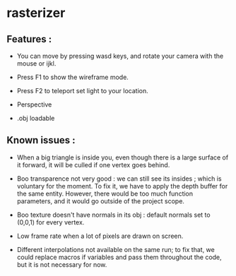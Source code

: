 # rasterizer

## Features :

- You can move by pressing wasd keys, and rotate your camera with the mouse or ijkl.
- Press F1 to show the wireframe mode.
- Press F2 to teleport set light to your location.

- Perspective
- .obj loadable

## Known issues : 
 - When a big triangle is inside you, even though there is a large surface of it forward, it will be culled if one vertex goes behind.

- Boo transparence not very good : we can still see its insides ; which is voluntary for the moment. 
To fix it, we have to apply the depth buffer for the same entity. However, there would be too much function parameters, and it would go outside of the project scope.

- Boo texture doesn't have normals in its obj : default normals set to (0,0,1) for every vertex.

- Low frame rate when a lot of pixels are drawn on screen.

- Different interpolations not available on the same run; to fix that, we could replace macros if variables and pass them throughout the code, but it is not necessary for now.